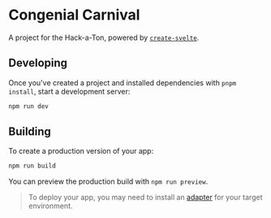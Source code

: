 # Congenial Carnival

A project for the Hack-a-Ton, powered by [`create-svelte`](https://github.com/sveltejs/kit/tree/master/packages/create-svelte).

## Developing

Once you've created a project and installed dependencies with `pnpm install`, start a development server:

```bash
npm run dev
```

## Building

To create a production version of your app:

```bash
npm run build
```

You can preview the production build with `npm run preview`.

> To deploy your app, you may need to install an [adapter](https://kit.svelte.dev/docs/adapters) for your target environment.
